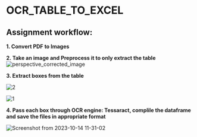# OCR_TABLE_TO_EXCEL

## Assignment workflow:


**1. Convert PDF to Images**

**2. Take an image and Preprocess it to only extract the table**
![perspective_corrected_image](https://github.com/Ashwariya2310/OCR_TABLE_TO_EXCEL/assets/64312347/9f31fe74-b675-4ffb-b6c9-c67419869464)

**3. Extract boxes from the table**

![2](https://github.com/Ashwariya2310/OCR_TABLE_TO_EXCEL/assets/64312347/67617f2b-6905-4029-929a-4875a8ce5e4c)

![1](https://github.com/Ashwariya2310/OCR_TABLE_TO_EXCEL/assets/64312347/ab012800-559c-4b47-a98b-5edf6403d809)

**4. Pass each box through OCR engine: Tessaract, complile the dataframe and save the files in appropriate format**

![Screenshot from 2023-10-14 11-31-02](https://github.com/Ashwariya2310/OCR_TABLE_TO_EXCEL/assets/64312347/34fdd691-26bf-4eb5-9351-cec631c1ae92)

